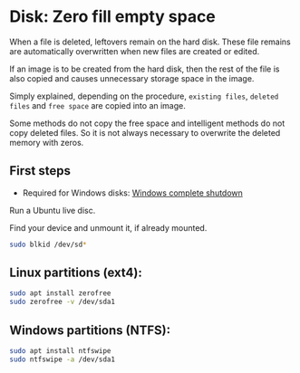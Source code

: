 # Disk: Zero fill empty space

When a file is deleted, leftovers remain on the hard disk. These file remains are automatically overwritten when new files are created or edited.

If an image is to be created from the hard disk, then the rest of the file is also copied and causes unnecessary storage space in the image.

Simply explained, depending on the procedure, `existing files`, `deleted files` and `free space` are copied into an image.

Some methods do not copy the free space and intelligent methods do not copy deleted files. So it is not always necessary to overwrite the deleted memory with zeros.

## First steps

* Required for Windows disks: [Windows complete shutdown](../Windows/Shutdown.md)

Run a Ubuntu live disc.

Find your device and unmount it, if already mounted.

```bash
sudo blkid /dev/sd*
```

## Linux partitions (ext4):

```bash
sudo apt install zerofree
sudo zerofree -v /dev/sda1
```

## Windows partitions (NTFS):

```bash
sudo apt install ntfswipe
sudo ntfswipe -a /dev/sda1
```
